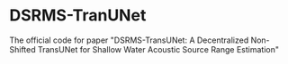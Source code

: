 # DSRMS-TranUNet
The official code for paper "DSRMS-TransUNet: A Decentralized Non-Shifted TransUNet for Shallow Water Acoustic Source Range Estimation"
